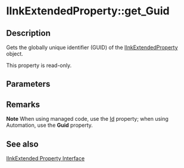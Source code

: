 # IInkExtendedProperty::get_Guid

## Description

Gets the globally unique identifier (GUID) of the [IInkExtendedProperty](https://learn.microsoft.com/windows/desktop/api/msinkaut/nn-msinkaut-iinkextendedproperty) object.

This property is read-only.

## Parameters

## Remarks

**Note** When using managed code, use the [Id](https://learn.microsoft.com/previous-versions/windows/desktop/fax/-mfax-faxdevice-id-vb) property; when using Automation, use the **Guid** property.

## See also

[IInkExtended Property Interface](https://learn.microsoft.com/windows/desktop/api/msinkaut/nn-msinkaut-iinkextendedproperty)